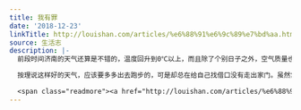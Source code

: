 ```yaml
---
title: 我有罪
date: '2018-12-23'
linkTitle: http://louishan.com/articles/%e6%88%91%e6%9c%89%e7%bd%aa.html
source: 生活志
description: |-
  前段时间济南的天气还算是不错的，温度回升到0℃以上，而且除了个别日子之外，空气质量也都是保持在良的状态。风也不大。

  按理说这样好的天气，应该要多多出去跑步的，可是却总在给自己找借口没有走出家门。虽然常言道秋收冬藏，跑步却是不分春夏与秋冬的。看到悦跑圈里很多远在乌鲁木齐、哈尔滨之类在10月份都已经开始下雪地方的跑友，武装到牙齿一般出去跑步，跑完之后眉毛胡子都白了的照片，感觉真的是内心有愧。

  <span class="readmore"><a href="http://louishan.com/articles/%e6%88%91%e6%9c%89%e7%bd%aa.html" title="我有罪">阅读全文——共358字</a></span>
---
```

